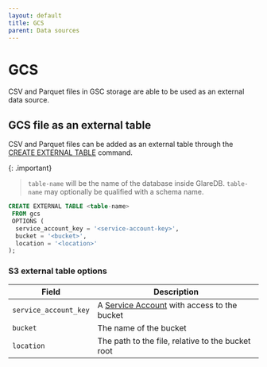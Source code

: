 ```yaml
---
layout: default
title: GCS
parent: Data sources
---
```


# GCS

CSV and Parquet files in GSC storage are able to be used as an external data
source.

## GCS file as an external table

CSV and Parquet files can be added as an external table through the
[CREATE EXTERNAL TABLE] command.

{: .important}

> `table-name` will be the name of the database inside GlareDB. `table-name` may
> optionally be qualified with a schema name.

```sql
CREATE EXTERNAL TABLE <table-name>
 FROM gcs
 OPTIONS (
  service_account_key = '<service-account-key>',
  bucket = '<bucket>',
  location = '<location>'
);
```

### S3 external table options

| Field                 | Description                                       |
| --------------------- | ------------------------------------------------- |
| `service_account_key` | A [Service Account] with access to the bucket     |
| `bucket`              | The name of the bucket                            |
| `location`            | The path to the file, relative to the bucket root |

<!-- markdownlint-disable line-length -->

[CREATE EXTERNAL TABLE]: {{site.baseurl}}/docs/sql-commands/create-external-table
[Service Account]: https://cloud.google.com/iam/docs/service-account-overview

<!-- markdownlint-enable line-length -->
